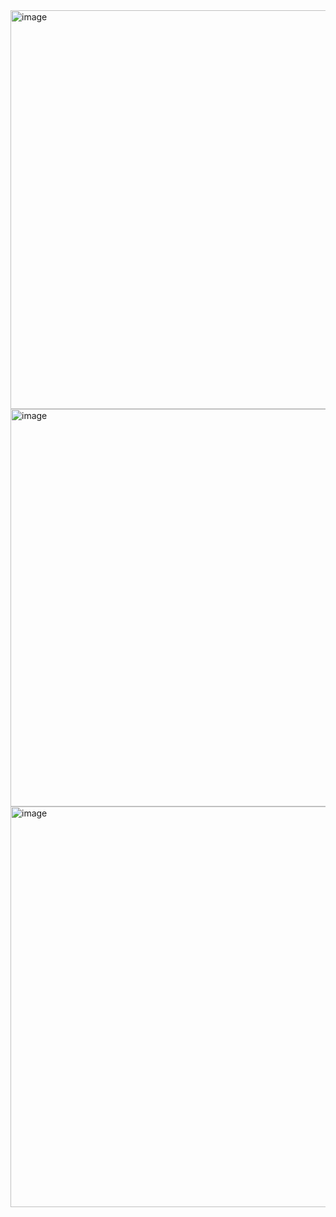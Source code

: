 <img width="1364" height="638" alt="image" src="https://github.com/user-attachments/assets/0685a5a9-875a-47d7-8f92-536baed401bd" />
<img width="1366" height="636" alt="image" src="https://github.com/user-attachments/assets/37d159f6-5f86-4c0b-9032-558e62d6cb52" />


<img width="1354" height="641" alt="image" src="https://github.com/user-attachments/assets/baf19c4a-6147-4551-b152-1a36b63055fe" />
